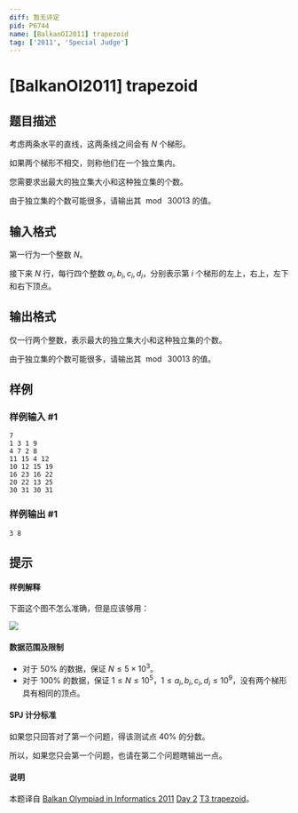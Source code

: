 ```yaml
---
diff: 暂无评定
pid: P6744
name: [BalkanOI2011] trapezoid
tag: ['2011', 'Special Judge']
---
```

# [BalkanOI2011] trapezoid
## 题目描述

考虑两条水平的直线，这两条线之间会有 $N$ 个梯形。

如果两个梯形不相交，则称他们在一个独立集内。

您需要求出最大的独立集大小和这种独立集的个数。

由于独立集的个数可能很多，请输出其 $\bmod\ 30013$ 的值。
## 输入格式

第一行为一个整数 $N$。

接下来 $N$ 行，每行四个整数 $a_i,b_i,c_i,d_i$，分别表示第 $i$ 个梯形的左上，右上，左下和右下顶点。
## 输出格式

仅一行两个整数，表示最大的独立集大小和这种独立集的个数。

由于独立集的个数可能很多，请输出其 $\bmod\ 30013$ 的值。
## 样例

### 样例输入 #1
```
7
1 3 1 9
4 7 2 8
11 15 4 12
10 12 15 19
16 23 16 22
20 22 13 25
30 31 30 31
```
### 样例输出 #1
```
3 8
```
## 提示

#### 样例解释
下面这个图不怎么准确，但是应该够用：

![](https://cdn.luogu.com.cn/upload/image_hosting/tlwnkrg6.png)

#### 数据范围及限制
- 对于 $50\%$ 的数据，保证 $N\le 5\times 10^3$。
- 对于 $100\%$ 的数据，保证 $1\le N\le 10^5$，$1\le a_i,b_i,c_i,d_i\le 10^9$，没有两个梯形具有相同的顶点。

#### SPJ 计分标准
如果您只回答对了第一个问题，得该测试点 $40\%$ 的分数。

所以，如果您只会第一个问题，也请在第二个问题瞎输出一点。

#### 说明
本题译自 [Balkan Olympiad in Informatics 2011](http://www.boi2011.ro/boi2011/) [Day 2](http://www.boi2011.ro/boi2011/?pagina=probleme) [T3 trapezoid](http://www.boi2011.ro/resurse/tasks/trapezoid.pdf)。
